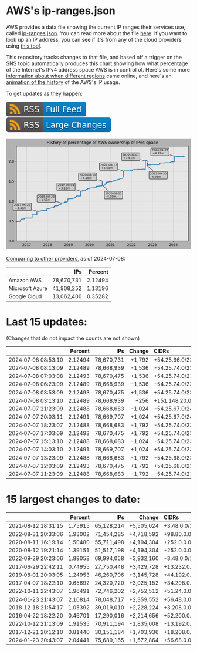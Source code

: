 # AWS's ip-ranges.json

AWS provides a data file showing the current IP ranges their
services use, called [ip-ranges.json](https://ip-ranges.amazonaws.com/ip-ranges.json).
You can read more about the file [here](https://docs.aws.amazon.com/general/latest/gr/aws-ip-ranges.html).
If you want to look up an IP address, you can see if it's from any of the cloud providers using [this tool](https://cloud-ips.s3-us-west-2.amazonaws.com/index.html).

This repository tracks changes to that file, and based off a trigger on the SNS 
topic automatically produces this chart showing how what percentage of the 
Internet's IPv4 address space AWS is in control of.  Here's some 
more [information about when different regions](announces.md) came 
online, and here's an [animation of the history](https://youtu.be/Su25yl7eol8) 
of the AWS's IP usage.

To get updates as they happen:

[![RSS Icon (Full Feed)](images/rss_badge.svg)](https://raw.githubusercontent.com/seligman/aws-ip-ranges/master/rss.xml)
[![RSS Icon (Large Changes)](images/rss_badge_partial.svg)](https://raw.githubusercontent.com/seligman/aws-ip-ranges/master/rss_big_changes.xml)

![History of AWS](history_count.svg)

[Comparing to other providers](https://github.com/seligman/cloud_sizes), as of 2024-07-08:

| | IPs | Percent |
| --- | ---: | ---: |
| Amazon AWS | 78,670,731 | 2.12494 |
| Microsoft Azure | 41,908,252 | 1.13196 |
| Google Cloud | 13,062,400 | 0.35282 |


# Last 15 updates:

(Changes that do not impact the counts are not shown)

| | Percent | IPs | Change | CIDRs |
| :--- | ---: | ---: | ---: | :--- |
| 2024&#8209;07&#8209;08&nbsp;08:53:10 | 2.12494 | 78,670,731 | +1,792 | +54.25.66.0/23,&nbsp;+54.25.74.0/23,&nbsp;+54.25.76.0/23,&nbsp;... |
| 2024&#8209;07&#8209;08&nbsp;08:13:09 | 2.12489 | 78,668,939 | -1,536 | -54.25.74.0/23,&nbsp;-54.25.76.0/23,&nbsp;-54.25.67.0/24,&nbsp;... |
| 2024&#8209;07&#8209;08&nbsp;07:03:08 | 2.12493 | 78,670,475 | +1,536 | +54.25.74.0/23,&nbsp;+54.25.76.0/23,&nbsp;+54.25.67.0/24,&nbsp;... |
| 2024&#8209;07&#8209;08&nbsp;06:23:09 | 2.12489 | 78,668,939 | -1,536 | -54.25.74.0/23,&nbsp;-54.25.76.0/23,&nbsp;-54.25.67.0/24,&nbsp;... |
| 2024&#8209;07&#8209;08&nbsp;03:53:09 | 2.12493 | 78,670,475 | +1,536 | +54.25.74.0/23,&nbsp;+54.25.76.0/23,&nbsp;+54.25.67.0/24,&nbsp;... |
| 2024&#8209;07&#8209;08&nbsp;03:13:10 | 2.12489 | 78,668,939 | +256 | +151.148.20.0/24 |
| 2024&#8209;07&#8209;07&nbsp;21:23:09 | 2.12488 | 78,668,683 | -1,024 | -54.25.67.0/24,&nbsp;-54.25.68.0/24,&nbsp;-54.25.72.0/24,&nbsp;... |
| 2024&#8209;07&#8209;07&nbsp;20:03:11 | 2.12491 | 78,669,707 | +1,024 | +54.25.67.0/24,&nbsp;+54.25.68.0/24,&nbsp;+54.25.72.0/24,&nbsp;... |
| 2024&#8209;07&#8209;07&nbsp;18:23:07 | 2.12488 | 78,668,683 | -1,792 | -54.25.74.0/23,&nbsp;-54.25.76.0/23,&nbsp;-54.25.67.0/24,&nbsp;... |
| 2024&#8209;07&#8209;07&nbsp;17:03:09 | 2.12493 | 78,670,475 | +1,792 | +54.25.74.0/23,&nbsp;+54.25.76.0/23,&nbsp;+54.25.67.0/24,&nbsp;... |
| 2024&#8209;07&#8209;07&nbsp;15:13:10 | 2.12488 | 78,668,683 | -1,024 | -54.25.74.0/23,&nbsp;-54.25.72.0/24,&nbsp;-54.25.77.0/24 |
| 2024&#8209;07&#8209;07&nbsp;14:03:10 | 2.12491 | 78,669,707 | +1,024 | +54.25.74.0/23,&nbsp;+54.25.72.0/24,&nbsp;+54.25.77.0/24 |
| 2024&#8209;07&#8209;07&nbsp;13:23:09 | 2.12488 | 78,668,683 | -1,792 | -54.25.68.0/23,&nbsp;-54.25.74.0/23,&nbsp;-54.25.76.0/23,&nbsp;... |
| 2024&#8209;07&#8209;07&nbsp;12:03:09 | 2.12493 | 78,670,475 | +1,792 | +54.25.68.0/23,&nbsp;+54.25.74.0/23,&nbsp;+54.25.76.0/23,&nbsp;... |
| 2024&#8209;07&#8209;07&nbsp;11:23:09 | 2.12488 | 78,668,683 | -1,792 | -54.25.74.0/23,&nbsp;-54.25.76.0/23,&nbsp;-54.25.67.0/24,&nbsp;... |


# 15 largest changes to date:

| | Percent | IPs | Change | CIDRs |
| :--- | ---: | ---: | ---: | :--- |
| 2021&#8209;08&#8209;12&nbsp;18:31:15 | 1.75915 | 65,128,214 | +5,505,024 | +3.48.0.0/12,&nbsp;+35.96.0.0/12,&nbsp;+3.152.0.0/13,&nbsp;... |
| 2022&#8209;08&#8209;31&nbsp;20:33:06 | 1.93002 | 71,454,285 | +4,718,592 | +98.80.0.0/12,&nbsp;+184.32.0.0/12,&nbsp;+13.184.0.0/13,&nbsp;... |
| 2020&#8209;08&#8209;11&nbsp;16:19:14 | 1.50480 | 55,711,498 | +4,194,304 | +252.0.0.0/10 |
| 2020&#8209;08&#8209;12&nbsp;19:21:14 | 1.39151 | 51,517,198 | -4,194,304 | -252.0.0.0/10 |
| 2022&#8209;09&#8209;29&nbsp;20:23:06 | 1.89058 | 69,994,058 | -3,932,160 | -3.48.0.0/12,&nbsp;-35.96.0.0/12,&nbsp;-3.240.0.0/13,&nbsp;... |
| 2017&#8209;06&#8209;29&nbsp;22:42:11 | 0.74955 | 27,750,448 | +3,429,728 | +13.232.0.0/13,&nbsp;+34.240.0.0/13,&nbsp;+35.168.0.0/13,&nbsp;... |
| 2019&#8209;08&#8209;01&nbsp;20:03:05 | 1.24953 | 46,260,706 | +3,145,728 | +44.192.0.0/10,&nbsp;-3.192.0.0/12 |
| 2017&#8209;04&#8209;07&nbsp;18:22:10 | 0.65692 | 24,320,720 | +3,025,152 | +34.208.0.0/12,&nbsp;+34.224.0.0/12,&nbsp;+13.58.0.0/15,&nbsp;... |
| 2022&#8209;10&#8209;11&nbsp;22:43:07 | 1.96491 | 72,746,202 | +2,752,512 | +51.24.0.0/13,&nbsp;+57.104.0.0/13,&nbsp;+51.20.0.0/14,&nbsp;... |
| 2024&#8209;01&#8209;23&nbsp;21:43:07 | 2.10814 | 78,048,717 | +2,359,552 | +56.48.0.0/13,&nbsp;+16.28.0.0/14,&nbsp;+16.64.0.0/14,&nbsp;... |
| 2018&#8209;12&#8209;18&nbsp;21:54:17 | 1.05392 | 39,019,010 | +2,228,224 | +3.208.0.0/12,&nbsp;+3.224.0.0/12,&nbsp;+13.48.0.0/15 |
| 2016&#8209;04&#8209;22&nbsp;18:22:20 | 0.46701 | 17,290,016 | +2,214,656 | +52.200.0.0/13,&nbsp;+52.208.0.0/13,&nbsp;+52.36.0.0/14,&nbsp;... |
| 2022&#8209;10&#8209;12&nbsp;21:13:09 | 1.91535 | 70,911,194 | -1,835,008 | -13.192.0.0/13,&nbsp;-16.28.0.0/14,&nbsp;-40.172.0.0/14,&nbsp;... |
| 2017&#8209;12&#8209;21&nbsp;20:12:10 | 0.81440 | 30,151,184 | +1,703,936 | +18.208.0.0/13,&nbsp;+18.204.0.0/14,&nbsp;+18.224.0.0/14,&nbsp;... |
| 2024&#8209;01&#8209;23&nbsp;20:43:07 | 2.04441 | 75,689,165 | +1,572,864 | +56.68.0.0/14,&nbsp;+56.128.0.0/14,&nbsp;+56.136.0.0/14,&nbsp;... |
